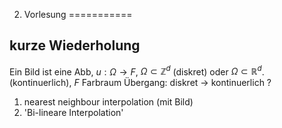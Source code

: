 2. Vorlesung
===========

## kurze Wiederholung 

Ein Bild ist eine Abb, $u: \Omega \to F,$
$\Omega \subset \mathbb{Z}^d$ (diskret)
oder $\Omega \subset \mathbb{R}^d$.
(kontinuerlich), $F$ Farbraum
Übergang: diskret $\longrightarrow$ kontinuerlich ?
1. nearest neighbour interpolation (mit Bild)
2. 'Bi-lineare Interpolation'

